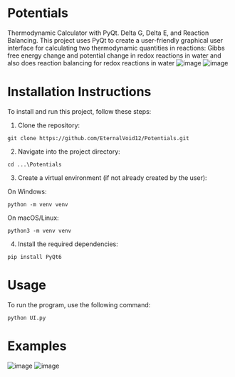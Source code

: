 # Potentials
Thermodynamic Calculator with PyQt. Delta G, Delta E, and Reaction Balancing. This project uses PyQt to create a user-friendly graphical user interface for calculating two thermodynamic quantities in reactions: Gibbs free energy change and potential change in redox reactions in water and also does reaction balancing for redox reactions in water
![image](https://github.com/user-attachments/assets/aa44d4db-45da-49d1-983d-8912fa084e6d)
![image](https://github.com/user-attachments/assets/9732879a-9ead-4e33-954b-ac5aaf6d3327)

# Installation Instructions
To install and run this project, follow these steps:

1. Clone the repository:
```
git clone https://github.com/EternalVoid12/Potentials.git

```
2. Navigate into the project directory:
```
cd ...\Potentials
```
3. Create a virtual environment (if not already created by the user):

On Windows:
```
python -m venv venv
```
On macOS/Linux:
```
python3 -m venv venv
```
4. Install the required dependencies:
```
pip install PyQt6
```
# Usage
To run the program, use the following command:
```
python UI.py
```
# Examples
![image](https://github.com/user-attachments/assets/87da70fb-2ad9-429e-be81-4fcf4a7797f9)
![image](https://github.com/user-attachments/assets/353ac7a9-b920-4274-a17b-7bcf8f9d970d)




